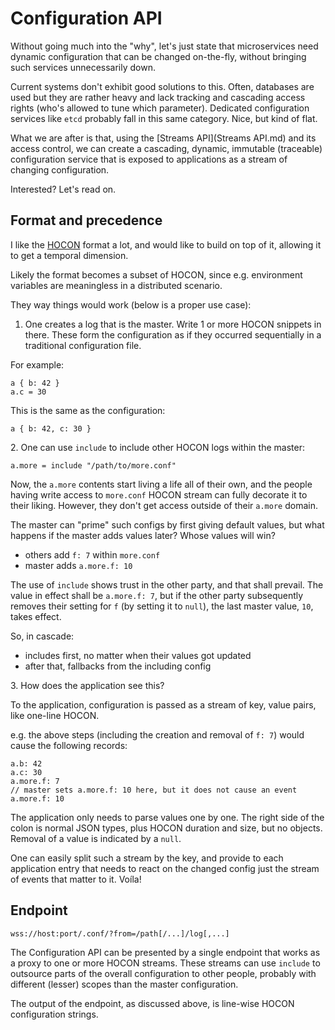 # Configuration API

Without going much into the "why", let's just state that microservices need dynamic configuration that can be changed on-the-fly, without bringing such services unnecessarily down.

Current systems don't exhibit good solutions to this. Often, databases are used but they are rather heavy and lack tracking and cascading access rights (who's allowed to tune which parameter). Dedicated configuration services like `etcd` probably fall in this same category. Nice, but kind of flat.

What we are after is that, using the [Streams API](Streams API.md) and its access control, we can create a cascading, dynamic, immutable (traceable) configuration service that is exposed to applications as a stream of changing configuration.

Interested? Let's read on.


## Format and precedence

I like the [HOCON](https://github.com/typesafehub/config/blob/master/HOCON.md) format a lot, and would like to build on top of it, allowing it to get a temporal dimension.

Likely the format becomes a subset of HOCON, since e.g. environment variables are meaningless in a distributed scenario.

They way things would work (below is a proper use case):

1. One creates a log that is the master. Write 1 or more HOCON snippets in there. These form the configuration as if they occurred sequentially in a traditional configuration file.

For example:

```
a { b: 42 }
a.c = 30
```

This is the same as the configuration:

```
a { b: 42, c: 30 }
```

&#50;. One can use `include` to include other HOCON logs within the master:

```
a.more = include "/path/to/more.conf"
```

Now, the `a.more` contents start living a life all of their own, and the people having write access to `more.conf` HOCON stream can fully decorate it to their liking. However, they don't get access outside of their `a.more` domain.

The master can "prime" such configs by first giving default values, but what happens if the master adds values later? Whose values will win?

- others add `f: 7` within `more.conf`
- master adds `a.more.f: 10`

The use of `include` shows trust in the other party, and that shall prevail. The value in effect shall be `a.more.f: 7`, but if the other party subsequently removes their setting for `f` (by setting it to `null`), the last master value, `10`, takes effect.

So, in cascade:

- includes first, no matter when their values got updated
- after that, fallbacks from the including config

&#51;. How does the application see this?

To the application, configuration is passed as a stream of key, value pairs, like one-line HOCON.

e.g. the above steps (including the creation and removal of `f: 7`) would cause the following records:

```
a.b: 42
a.c: 30
a.more.f: 7
// master sets a.more.f: 10 here, but it does not cause an event
a.more.f: 10
```

The application only needs to parse values one by one. The right side of the colon is normal JSON types, plus HOCON duration and size, but no objects. Removal of a value is indicated by a `null`.

One can easily split such a stream by the key, and provide to each application entry that needs to react on the changed config just the stream of events that matter to it. Voíla!


## Endpoint

```
wss://host:port/.conf/?from=/path[/...]/log[,...]
```

The Configuration API can be presented by a single endpoint that works as a proxy to one or more HOCON streams. These streams can use `include` to outsource parts of the overall configuration to other people, probably with different (lesser) scopes than the master configuration.

The output of the endpoint, as discussed above, is line-wise HOCON configuration strings.



<!-- disabled

## Use case

tbd. Make a nice, ice cream -based sample case where the owner of the company owns the master config and kiosks own their own.

Show some cross referencing and overrides, whatever feels catchy when reading the HOCON spec, again.


/myapp/master.conf:

```
kiosks: {
	"kamppi": include "/myapp/kamppi.conf"
	"stockmann": include "/myapp/stockmann.conf"
	}
prices: {
	"Fudgy": 5.60,
	"Smooth": 4.20
	}	
}
```

/myapp/kamppi.conf:

```
seats: 10
products: [
	"Fudgy",
	"Something else"
}
```

/myapp/stockmann.conf:

```
```
-->



